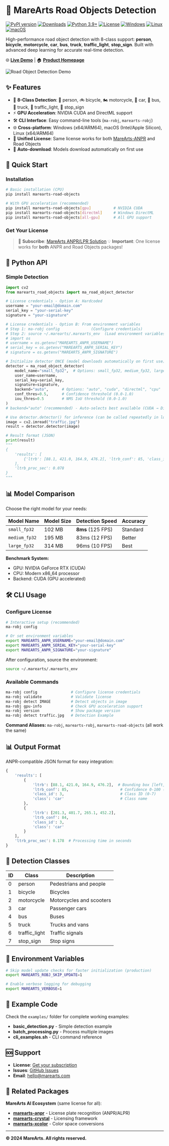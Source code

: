# 🚗 MareArts Road Objects Detection

[![PyPI version](https://badge.fury.io/py/marearts-road-objects.svg)](https://badge.fury.io/py/marearts-road-objects)
[![Downloads](https://pepy.tech/badge/marearts-road-objects)](https://pepy.tech/project/marearts-road-objects)
[![Python 3.9+](https://img.shields.io/badge/python-3.9+-blue.svg)](https://www.python.org/downloads/)
[![License](https://img.shields.io/badge/license-Proprietary-red.svg)](LICENSE)
[![Windows](https://img.shields.io/badge/os-Windows-blue.svg)](https://www.microsoft.com/windows)
[![Linux](https://img.shields.io/badge/os-Linux-green.svg)](https://www.linux.org/)
[![macOS](https://img.shields.io/badge/os-macOS-silver.svg)](https://www.apple.com/macos/)

High-performance road object detection with 8-class support: **person**, **bicycle**, **motorcycle**, **car**, **bus**, **truck**, **traffic_light**, **stop_sign**. Built with advanced deep learning for accurate real-time detection.

🌐 **[Live Demo](https://live.marearts.com/?menu=road_objects)** | 🏠 **[Product Homepage](https://www.marearts.com/pages/marearts-road-objects-detector)**

![Road Object Detection Demo](images/demo_detection.jpg)

## ✨ Features

- 🎯 **8-Class Detection**: 👤 person, 🚲 bicycle, 🏍️ motorcycle, 🚗 car, 🚌 bus, 🚚 truck, 🚦 traffic_light, 🛑 stop_sign
- ⚡ **GPU Acceleration**: NVIDIA CUDA and DirectML support
- 🛠️ **CLI Interface**: Easy command-line tools (`ma-robj`, `marearts-robj`)
- 🌐 **Cross-platform**: Windows (x64/ARM64), macOS (Intel/Apple Silicon), Linux (x64/ARM64)
- 🔑 **Unified License**: Same license works for both [MareArts-ANPR](https://github.com/MareArts/MareArts-ANPR) and Road Objects
- 🚀 **Auto-download**: Models download automatically on first use

## 🚀 Quick Start

### Installation

```bash
# Basic installation (CPU)
pip install marearts-road-objects

# With GPU acceleration (recommended)
pip install marearts-road-objects[gpu]          # NVIDIA CUDA
pip install marearts-road-objects[directml]     # Windows DirectML
pip install marearts-road-objects[all-gpu]      # All GPU support
```

### Get Your License

> 🔑 **Subscribe**: [MareArts ANPR/LPR Solution](https://www.marearts.com/products/anpr)
> 💡 **Important**: One license works for **both** ANPR and Road Objects packages!

## 🐍 Python API

### Simple Detection

```python
import cv2
from marearts_road_objects import ma_road_object_detector

# License credentials - Option A: Hardcoded
username = "your-email@domain.com"
serial_key = "your-serial-key"
signature = "your-signature"

# License credentials - Option B: From environment variables
# Step 1: ma-robj config              (Configure credentials)
# Step 2: source ~/.marearts/.marearts_env  (Load environment variables)
# import os
# username = os.getenv("MAREARTS_ANPR_USERNAME")
# serial_key = os.getenv("MAREARTS_ANPR_SERIAL_KEY")
# signature = os.getenv("MAREARTS_ANPR_SIGNATURE")

# Initialize detector ONCE (model downloads automatically on first use)
detector = ma_road_object_detector(
    model_name="small_fp32",  # Options: small_fp32, medium_fp32, large_fp32
    user_name=username,
    serial_key=serial_key,
    signature=signature,
    backend="auto",      # Options: "auto", "cuda", "directml", "cpu"
    conf_thres=0.5,      # Confidence threshold (0.0-1.0)
    iou_thres=0.5        # NMS IoU threshold (0.0-1.0)
)
# backend="auto" (recommended) - Auto-selects best available (CUDA → DirectML → CPU)

# Use detector.detector() for inference (can be called repeatedly in loops)
image = cv2.imread("traffic.jpg")
result = detector.detector(image)

# Result format (JSON)
print(result)
"""
{
    'results': [
        {'ltrb': [88.1, 421.0, 164.9, 476.2], 'ltrb_conf': 85, 'class_id': 3, 'class': 'car'},
    ],
    'ltrb_proc_sec': 0.078
}
"""
```

## 📊 Model Comparison

Choose the right model for your needs:

| Model Name | Model Size | Detection Speed | Accuracy |
|------------|------------|-----------------|----------|
| `small_fp32` | 102 MB | **8ms** (125 FPS) | Standard |
| `medium_fp32` | 195 MB | 83ms (12 FPS) | Better |
| `large_fp32` | 314 MB | 96ms (10 FPS) | Best |

**Benchmark System:**
- GPU: NVIDIA GeForce RTX (CUDA)
- CPU: Modern x86_64 processor
- Backend: CUDA (GPU accelerated)

## 🛠️ CLI Usage

### Configure License

```bash
# Interactive setup (recommended)
ma-robj config

# Or set environment variables
export MAREARTS_ANPR_USERNAME="your-email@domain.com"
export MAREARTS_ANPR_SERIAL_KEY="your-serial-key"
export MAREARTS_ANPR_SIGNATURE="your-signature"
```

After configuration, source the environment:
```bash
source ~/.marearts/.marearts_env
```

### Available Commands

```bash
ma-robj config               # Configure license credentials
ma-robj validate             # Validate license
ma-robj detect IMAGE         # Detect objects in image
ma-robj gpu-info             # Check GPU acceleration support
ma-robj version              # Show package version
ma-robj detect traffic.jpg   # Detection Example
```

**Command Aliases:** `ma-robj`, `marearts-robj`, `marearts-road-objects` (all work the same)

## 📊 Output Format

ANPR-compatible JSON format for easy integration:

```python
{
    'results': [
        {
            'ltrb': [88.1, 421.0, 164.9, 476.2],  # Bounding box [left, top, right, bottom]
            'ltrb_conf': 85,                       # Confidence 0-100 (integer)
            'class_id': 3,                         # Class ID (0-7)
            'class': 'car'                         # Class name
        },
        {
            'ltrb': [201.3, 401.7, 265.1, 452.2],
            'ltrb_conf': 84,
            'class_id': 3,
            'class': 'car'
        }
    ],
    'ltrb_proc_sec': 0.178  # Processing time in seconds
}
```

## 🎯 Detection Classes

| ID | Class | Description |
|----|-------|-------------|
| 0 | person | Pedestrians and people |
| 1 | bicycle | Bicycles |
| 2 | motorcycle | Motorcycles and scooters |
| 3 | car | Passenger cars |
| 4 | bus | Buses |
| 5 | truck | Trucks and vans |
| 6 | traffic_light | Traffic signals |
| 7 | stop_sign | Stop signs |

## 🔧 Environment Variables

```bash
# Skip model update checks for faster initialization (production)
export MAREARTS_ROBJ_SKIP_UPDATE=1

# Enable verbose logging for debugging
export MAREARTS_VERBOSE=1
```

## 📝 Example Code

Check the `examples/` folder for complete working examples:
- **basic_detection.py** - Simple detection example
- **batch_processing.py** - Process multiple images
- **cli_examples.sh** - CLI command reference

## 🆘 Support

- **License**: [Get your subscription](https://www.marearts.com/products/anpr)
- **Issues**: [GitHub Issues](https://github.com/MareArts/MareArts-Road-Objects/issues)
- **Email**: hello@marearts.com

## 🔗 Related Packages

**MareArts AI Ecosystem** (same license for all):
- **[marearts-anpr](https://github.com/MareArts/MareArts-ANPR)** - License plate recognition (ANPR/ALPR)
- **[marearts-crystal](https://github.com/MareArts/marearts-crystal)** - Licensing framework
- **[marearts-xcolor](https://github.com/MareArts/marearts-xcolor)** - Color space conversions

---

**© 2024 MareArts. All rights reserved.**